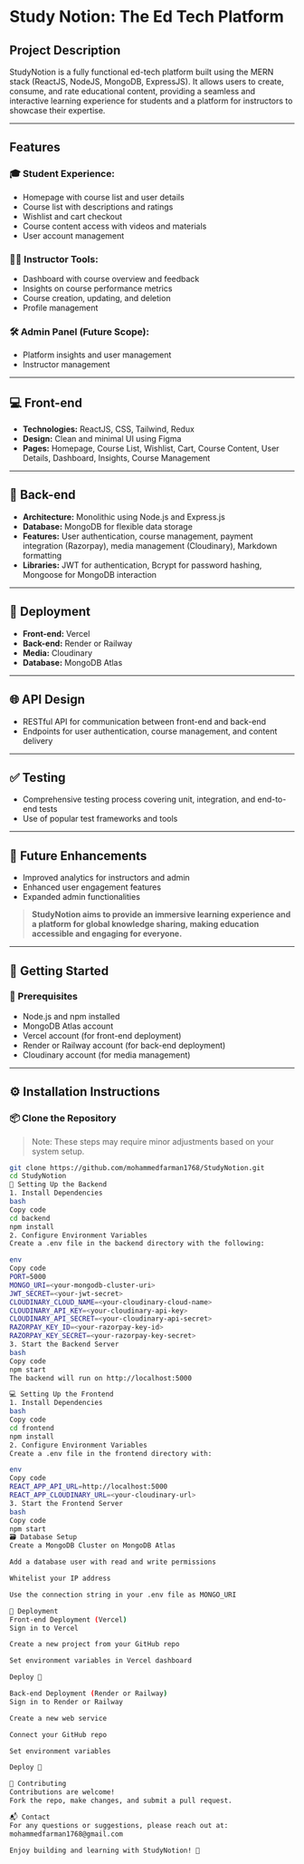 # Study Notion: The Ed Tech Platform

## Project Description  
StudyNotion is a fully functional ed-tech platform built using the MERN stack (ReactJS, NodeJS, MongoDB, ExpressJS). It allows users to create, consume, and rate educational content, providing a seamless and interactive learning experience for students and a platform for instructors to showcase their expertise.

---

## Features

### 🎓 Student Experience:
- Homepage with course list and user details  
- Course list with descriptions and ratings  
- Wishlist and cart checkout  
- Course content access with videos and materials  
- User account management  

### 🧑‍🏫 Instructor Tools:
- Dashboard with course overview and feedback  
- Insights on course performance metrics  
- Course creation, updating, and deletion  
- Profile management  

### 🛠️ Admin Panel (Future Scope):
- Platform insights and user management  
- Instructor management  

---

## 💻 Front-end  
- **Technologies:** ReactJS, CSS, Tailwind, Redux  
- **Design:** Clean and minimal UI using Figma  
- **Pages:** Homepage, Course List, Wishlist, Cart, Course Content, User Details, Dashboard, Insights, Course Management  

---

## 🧠 Back-end  
- **Architecture:** Monolithic using Node.js and Express.js  
- **Database:** MongoDB for flexible data storage  
- **Features:** User authentication, course management, payment integration (Razorpay), media management (Cloudinary), Markdown formatting  
- **Libraries:** JWT for authentication, Bcrypt for password hashing, Mongoose for MongoDB interaction  

---

## 🚀 Deployment  
- **Front-end:** Vercel  
- **Back-end:** Render or Railway  
- **Media:** Cloudinary  
- **Database:** MongoDB Atlas  

---

## 🌐 API Design  
- RESTful API for communication between front-end and back-end  
- Endpoints for user authentication, course management, and content delivery  

---

## ✅ Testing  
- Comprehensive testing process covering unit, integration, and end-to-end tests  
- Use of popular test frameworks and tools  

---

## 🔮 Future Enhancements  
- Improved analytics for instructors and admin  
- Enhanced user engagement features  
- Expanded admin functionalities  

> **StudyNotion aims to provide an immersive learning experience and a platform for global knowledge sharing, making education accessible and engaging for everyone.**

---

## 🚦 Getting Started  

### 🧱 Prerequisites  
- Node.js and npm installed  
- MongoDB Atlas account  
- Vercel account (for front-end deployment)  
- Render or Railway account (for back-end deployment)  
- Cloudinary account (for media management)  

---

## ⚙️ Installation Instructions  

### 📦 Clone the Repository  
> Note: These steps may require minor adjustments based on your system setup.
```bash
git clone https://github.com/mohammedfarman1768/StudyNotion.git
cd StudyNotion
🔧 Setting Up the Backend
1. Install Dependencies
bash
Copy code
cd backend
npm install
2. Configure Environment Variables
Create a .env file in the backend directory with the following:

env
Copy code
PORT=5000
MONGO_URI=<your-mongodb-cluster-uri>
JWT_SECRET=<your-jwt-secret>
CLOUDINARY_CLOUD_NAME=<your-cloudinary-cloud-name>
CLOUDINARY_API_KEY=<your-cloudinary-api-key>
CLOUDINARY_API_SECRET=<your-cloudinary-api-secret>
RAZORPAY_KEY_ID=<your-razorpay-key-id>
RAZORPAY_KEY_SECRET=<your-razorpay-key-secret>
3. Start the Backend Server
bash
Copy code
npm start
The backend will run on http://localhost:5000

💻 Setting Up the Frontend
1. Install Dependencies
bash
Copy code
cd frontend
npm install
2. Configure Environment Variables
Create a .env file in the frontend directory with:

env
Copy code
REACT_APP_API_URL=http://localhost:5000
REACT_APP_CLOUDINARY_URL=<your-cloudinary-url>
3. Start the Frontend Server
bash
Copy code
npm start
🗃️ Database Setup
Create a MongoDB Cluster on MongoDB Atlas

Add a database user with read and write permissions

Whitelist your IP address

Use the connection string in your .env file as MONGO_URI

🚢 Deployment
Front-end Deployment (Vercel)
Sign in to Vercel

Create a new project from your GitHub repo

Set environment variables in Vercel dashboard

Deploy 🚀

Back-end Deployment (Render or Railway)
Sign in to Render or Railway

Create a new web service

Connect your GitHub repo

Set environment variables

Deploy 🚀

🤝 Contributing
Contributions are welcome!
Fork the repo, make changes, and submit a pull request.

📬 Contact
For any questions or suggestions, please reach out at:
mohammedfarman1768@gmail.com

Enjoy building and learning with StudyNotion! 🚀